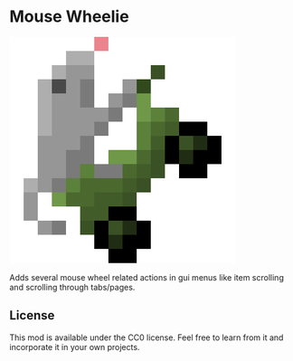 # Mouse Wheelie

![](src/main/resources/assets/mousewheelie/icon_large.png?raw=true)

Adds several mouse wheel related actions in gui menus like item scrolling and scrolling through tabs/pages.

## License

This mod is available under the CC0 license. Feel free to learn from it and incorporate it in your own projects.
